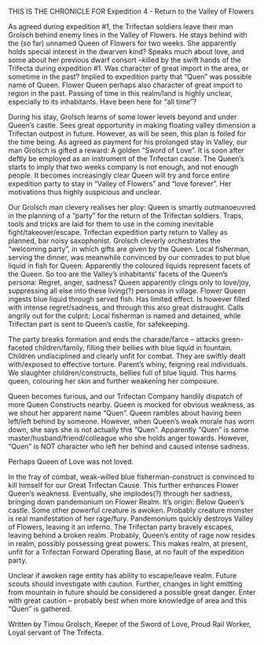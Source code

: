 THIS IS THE CHRONICLE FOR Expedition 4 - Return to the Valley of Flowers

As agreed during expedition #1, the Trifectan soldiers leave their man Grolsch behind enemy lines in the Valley of Flowers. He stays behind with the (so far) unnamed Queen of Flowers for two weeks. She apparently holds special interest in the dwarven kind? Speaks much about love, and some about her previous dwarf consort –killed by the swift hands of the Trifecta during expedition #1. Was character of great import in the area, or sometime in the past? Implied to expedition party that “Quen” was possible name of Queen. Flower Queen perhaps also character of great import to region in the past. Passing of time in this realm/land is highly unclear, especially to its inhabitants. Have been here for “all time”?

During his stay, Grolsch learns of some lower levels beyond and under Queen’s castle. Sees great opportunity in making floating valley dimension a Trifectan outpost in future. However, as will be seen, this plan is foiled for the time being. As agreed as payment for his prolonged stay in Valley, our man Grolsch is gifted a reward: A golden “Sword of Love”. It is soon after deftly be employed as an instrument of the Trifectan cause. The Queen’s starts to imply that two weeks company is not enough, and not enough people. It becomes increasingly clear Queen will try and force entire expedition party to stay in “Valley of Flowers” and “love forever”. Her motivations thus highly suspicious and unclear.

Our Grolsch man clevery realises her ploy: Queen is smartly outmanoeuvred in the planning of a “party” for the return of the Trifectan soldiers. Traps, tools and tricks are laid for them to use in the coming inevitable fight/takeover/escape. Trifectan expedition party return to Valley as planned, bar noisy saxophonist. Grolsch cleverly orchestrates the “welcoming party”, in which gifts are given by the Queen. Local fisherman, serving the dinner, was meanwhile convinced by our comrades to put blue liquid in fish for Queen: Apparently the coloured liquids represent facets of the Queen. So too are the Valley’s inhabitants’ facets of the Queen’s persona: Regret, anger, sadness? Queen apparently clings only to love/joy, suppressing all else into these living(?) personas in village. Flower Queen ingests blue liquid through served fish. Has limited effect. Is however filled with intense regret/sadness, and through this also great distraught. Calls angrily out for the culprit: Local fisherman is named and detained, while Trifectan part is sent to Queen’s castle, for safekeeping.

The party breaks formation and ends the charade/farce – attacks green-faceted children/family, filling their bellies with blue liquid in fountain. Children undisciplined and clearly unfit for combat. They are swiftly dealt with/exposed to effective torture. Parent’s whiny, feigning real individuals. We slaughter children/constructs, bellies full of blue liquid. This harms queen, colouring her skin and further weakening her composure.

Queen becomes furious, and our Trifectan Company handily dispatch of more Queen Constructs nearby. Queen is mocked for obvious weakness, as we shout her apparent name “Quen”. Queen rambles about having been left/left behind by someone. However, when Queen’s weak morale has worn down, she says she is not actually this “Quen”. Apparently “Quen” is some master/husband/friend/colleague who she holds anger towards. However, “Quen” is NOT character who left her behind and caused intense sadness.

Perhaps Queen of Love was not loved.

In the fray of combat, weak-willed blue fisherman-construct is convinced to kill himself for our Great Trifectan Cause. This further enhances Flower Queen’s weakness. Eventually, she implodes(?) through her sadness, bringing down pandemonium on Flower Realm. It’s origin: Below Queen’s castle. Some other powerful creature is awoken. Probably creature monster is real manifestation of her rage/fury. Pandemonium quickly destroys Valley of Flowers, leaving it an inferno. The Trifectan party bravely escapes, leaving behind a broken realm. Probably, Queen’s entity of rage now resides in realm, possibly possessing great powers. This makes realm, at present, unfit for a Trifectan Forward Operating Base, at no fault of the expedition party.

Unclear if awoken rage entity has ability to escape/leave realm. Future scouts should investigate with caution. Further, changes in light emitting from mountain in future should be considered a possible great danger. Enter with great caution – probably best when more knowledge of area and this “Quen” is gathered.

Written by Timou Grolsch, Keeper of the Sword of Love, Proud Rail Worker, Loyal servant of The Trifecta.